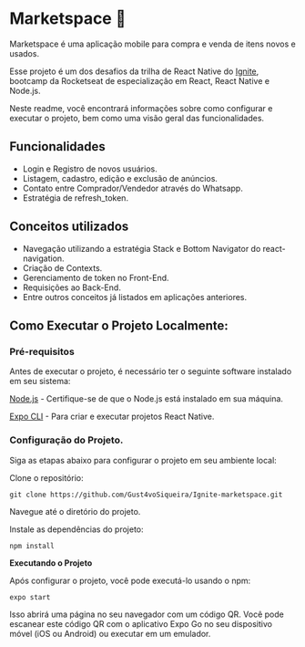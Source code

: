 
# Marketspace 🛒

Marketspace é uma aplicação mobile para compra e venda de itens novos e usados.

Esse projeto é um dos desafios da trilha de React Native do [Ignite](https://www.rocketseat.com.br/ignite), bootcamp da Rocketseat de especialização em React, React Native e Node.js.

Neste readme, você encontrará informações sobre como configurar e executar o projeto, bem como uma visão geral das funcionalidades.

## Funcionalidades
- Login e Registro de novos usuários.
- Listagem, cadastro, edição e exclusão de anúncios.
- Contato entre Comprador/Vendedor através do Whatsapp.
- Estratégia de refresh_token.

## Conceitos utilizados
- Navegação utilizando a estratégia Stack e Bottom Navigator do react-navigation.
- Criação de Contexts.
- Gerenciamento de token no Front-End.
- Requisições ao Back-End.
- Entre outros conceitos já listados em aplicações anteriores.

## Como Executar o Projeto Localmente:
### Pré-requisitos
Antes de executar o projeto, é necessário ter o seguinte software instalado em seu sistema:

[Node.js](https://nodejs.org/en) - Certifique-se de que o Node.js está instalado em sua máquina.

[Expo CLI](https://docs.expo.dev/get-started/installation/) - Para criar e executar projetos React Native.

### Configuração do Projeto.

Siga as etapas abaixo para configurar o projeto em seu ambiente local:

Clone o repositório:

````
git clone https://github.com/Gust4voSiqueira/Ignite-marketspace.git
````

Navegue até o diretório do projeto.

Instale as dependências do projeto:

````
npm install
````
**Executando o Projeto**

Após configurar o projeto, você pode executá-lo usando o npm:

````
expo start
````

Isso abrirá uma página no seu navegador com um código QR. Você pode escanear este código QR com o aplicativo Expo Go no seu dispositivo móvel (iOS ou Android) ou executar em um emulador.
